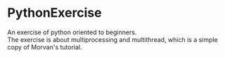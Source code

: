 # PythonExercise
An exercise of python oriented to beginners.  
The exercise is about multiprocessing and multithread, which is a simple copy of Morvan's tutorial.
